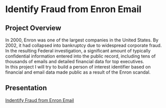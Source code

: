 
# Identify Fraud from Enron Email

## Project Overview

In 2000, Enron was one of the largest companies in the United States. By 2002, it had collapsed into bankruptcy due to widespread corporate fraud. In the resulting Federal investigation, a significant amount of typically confidential information entered into the public record, including tens of thousands of emails and detailed financial data for top executives.  
In this project I will try to build a person of interest identifier based on financial and email data made public as a result of the Enron scandal. 

## Presentation

[Indentify Fraud from Enron Email](https://simonecoslovich.wordpress.com/2017/07/20/indetify-fraud-from-enrom-email/)


```python

```
